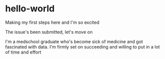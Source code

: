 # hello-world
Making my first steps here and I'm so excited

The issue's been submitted, let's move on

I'm a medschool graduate who's become sick of medicine and got fascinated with data. I'm firmly set on succeeding and willing to put in a lot of time and effort
